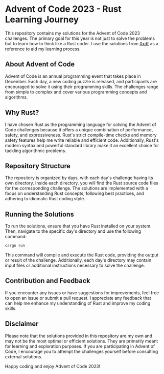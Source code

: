 
# Advent of Code 2023 - Rust Learning Journey

This repository contains my solutions for the Advent of Code 2023 challenges.
The primary goal for this year is not just to solve the problems but to learn
how to think like a Rust coder. I use the solutions from
[0xdf](https://gitlab.com/0xdf/aoc2023) as a reference to aid my learning
process.

## About Advent of Code

Advent of Code is an annual programming event that takes place in December.
Each day, a new coding puzzle is released, and participants are encouraged to
solve it using their programming skills. The challenges range from simple to
complex and cover various programming concepts and algorithms.

## Why Rust?

I have chosen Rust as the programming language for solving the Advent of Code
challenges because it offers a unique combination of performance, safety, and
expressiveness. Rust's strict compile-time checks and memory safety features
help me write reliable and efficient code. Additionally, Rust's modern syntax
and powerful standard library make it an excellent choice for tackling
algorithmic problems.

## Repository Structure

The repository is organized by days, with each day's challenge having its own
directory. Inside each directory, you will find the Rust source code files for
the corresponding challenge. The solutions are implemented with a focus on
understanding Rust concepts, following best practices, and adhering to
idiomatic Rust coding style.

## Running the Solutions

To run the solutions, ensure that you have Rust installed on your system. Then,
navigate to the specific day's directory and use the following command:

```bash
cargo run
```

This command will compile and execute the Rust code, providing the output or
result of the challenge. Additionally, each day's directory may contain input
files or additional instructions necessary to solve the challenge.

## Contribution and Feedback

If you encounter any issues or have suggestions for improvements, feel free to
open an issue or submit a pull request. I appreciate any feedback that can help
me enhance my understanding of Rust and improve my coding skills.

## Disclaimer

Please note that the solutions provided in this repository are my own and may
not be the most optimal or efficient solutions. They are primarily meant for
learning and exploration purposes. If you are participating in Advent of Code,
I encourage you to attempt the challenges yourself before consulting external
solutions.

Happy coding and enjoy Advent of Code 2023!
